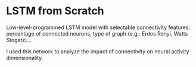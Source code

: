 # LSTM  from Scratch

Low-level-programmed LSTM model with selectable connectivity features: percentage of connected neurons, type of graph (e.g.: Erdos Renyi, Watts Stogatz)...

I used this network to analyze the impact of connectivity on neural activity dimensionality.
